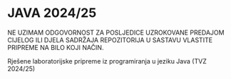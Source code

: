 # JAVA 2024/25

NE UZIMAM ODGOVORNOST ZA POSLJEDICE UZROKOVANE PREDAJOM CIJELOG ILI DJELA SADRŽAJA REPOZITORIJA U SASTAVU VLASTITE PRIPREME NA BILO KOJI NAČIN.

Rješene laboratorijske pripreme iz programiranja u jeziku Java (TVZ 2024/25)
